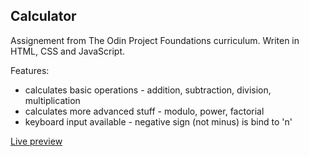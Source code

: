## Calculator 
Assignement from The Odin Project Foundations curriculum.
Writen in HTML, CSS and JavaScript.

Features:
 - calculates basic operations - addition, subtraction, division, multiplication
 - calculates more advanced stuff - modulo, power, factorial
 - keyboard input available - negative sign (not minus) is bind to 'n' 

[Live preview](https://adamsitarcik.github.io/calculator/)